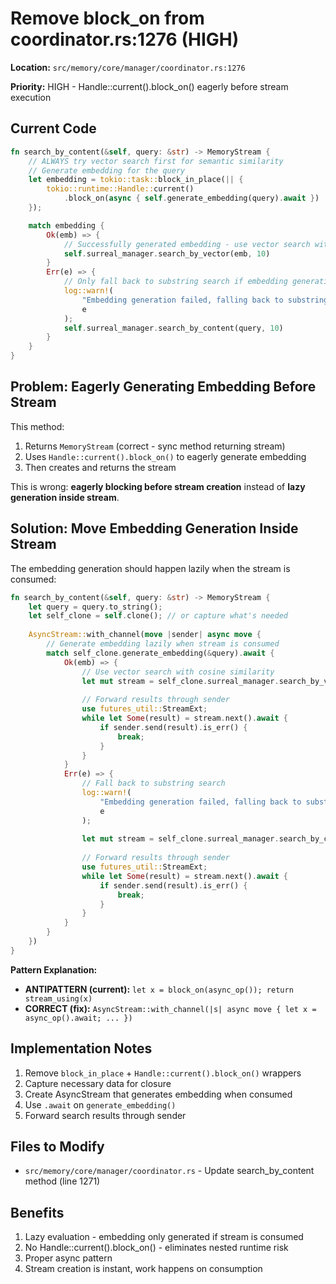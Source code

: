 # Remove block_on from coordinator.rs:1276 (HIGH)

**Location:** `src/memory/core/manager/coordinator.rs:1276`

**Priority:** HIGH - Handle::current().block_on() eagerly before stream execution

## Current Code

```rust
fn search_by_content(&self, query: &str) -> MemoryStream {
    // ALWAYS try vector search first for semantic similarity
    // Generate embedding for the query
    let embedding = tokio::task::block_in_place(|| {
        tokio::runtime::Handle::current()
            .block_on(async { self.generate_embedding(query).await })  // ← Line 1276
    });

    match embedding {
        Ok(emb) => {
            // Successfully generated embedding - use vector search with cosine similarity
            self.surreal_manager.search_by_vector(emb, 10)
        }
        Err(e) => {
            // Only fall back to substring search if embedding generation fails
            log::warn!(
                "Embedding generation failed, falling back to substring search: {}",
                e
            );
            self.surreal_manager.search_by_content(query, 10)
        }
    }
}
```

## Problem: Eagerly Generating Embedding Before Stream

This method:
1. Returns `MemoryStream` (correct - sync method returning stream)
2. Uses `Handle::current().block_on()` to eagerly generate embedding
3. Then creates and returns the stream

This is wrong: **eagerly blocking before stream creation** instead of **lazy generation inside stream**.

## Solution: Move Embedding Generation Inside Stream

The embedding generation should happen lazily when the stream is consumed:

```rust
fn search_by_content(&self, query: &str) -> MemoryStream {
    let query = query.to_string();
    let self_clone = self.clone(); // or capture what's needed
    
    AsyncStream::with_channel(move |sender| async move {
        // Generate embedding lazily when stream is consumed
        match self_clone.generate_embedding(&query).await {
            Ok(emb) => {
                // Use vector search with cosine similarity
                let mut stream = self_clone.surreal_manager.search_by_vector(emb, 10);
                
                // Forward results through sender
                use futures_util::StreamExt;
                while let Some(result) = stream.next().await {
                    if sender.send(result).is_err() {
                        break;
                    }
                }
            }
            Err(e) => {
                // Fall back to substring search
                log::warn!(
                    "Embedding generation failed, falling back to substring search: {}",
                    e
                );
                
                let mut stream = self_clone.surreal_manager.search_by_content(&query, 10);
                
                // Forward results through sender
                use futures_util::StreamExt;
                while let Some(result) = stream.next().await {
                    if sender.send(result).is_err() {
                        break;
                    }
                }
            }
        }
    })
}
```

**Pattern Explanation:**
- **ANTIPATTERN (current):** `let x = block_on(async_op()); return stream_using(x)`
- **CORRECT (fix):** `AsyncStream::with_channel(|s| async move { let x = async_op().await; ... })`

## Implementation Notes

1. Remove `block_in_place` + `Handle::current().block_on()` wrappers
2. Capture necessary data for closure
3. Create AsyncStream that generates embedding when consumed
4. Use `.await` on `generate_embedding()`
5. Forward search results through sender

## Files to Modify

- `src/memory/core/manager/coordinator.rs` - Update search_by_content method (line 1271)

## Benefits

1. Lazy evaluation - embedding only generated if stream is consumed
2. No Handle::current().block_on() - eliminates nested runtime risk
3. Proper async pattern
4. Stream creation is instant, work happens on consumption
